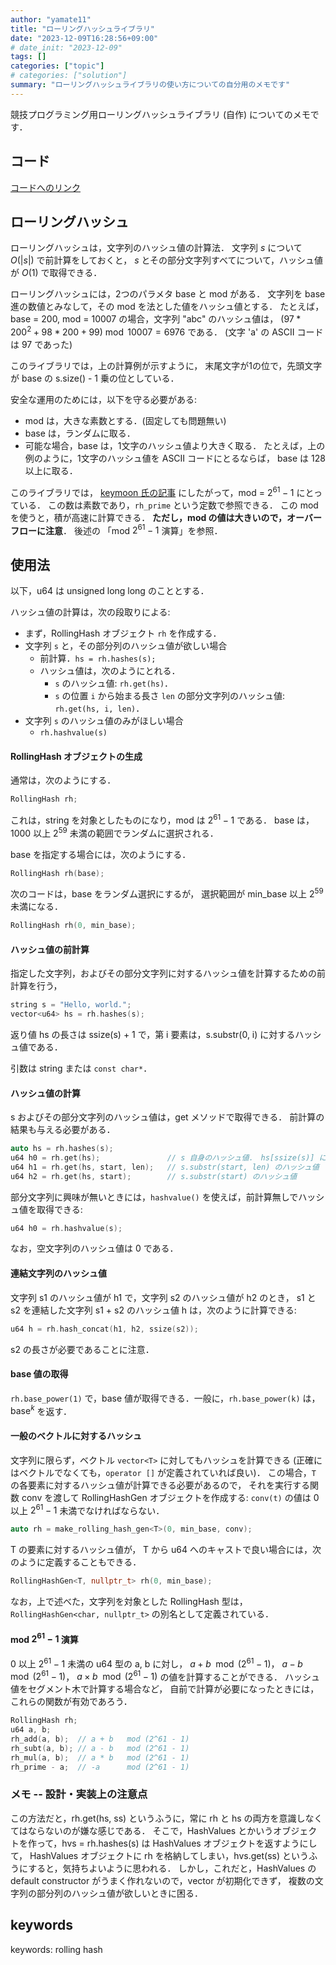 ```yaml
---
author: "yamate11"
title: "ローリングハッシュライブラリ"
date: "2023-12-09T16:28:56+09:00"
# date_init: "2023-12-09"
tags: []
categories: ["topic"]
# categories: ["solution"]
summary: "ローリングハッシュライブラリの使い方についての自分用のメモです"
---
```


競技プログラミング用ローリングハッシュライブラリ (自作) についてのメモです．

## コード

[コードへのリンク](https://github.com/yamate11/compprog-clib/blob/master/rollingHash.cc)

## ローリングハッシュ

ローリングハッシュは，文字列のハッシュ値の計算法．
文字列 $s$ について$O(|s|)$ で前計算をしておくと，
$s$ とその部分文字列すべてについて，ハッシュ値が $O(1)$ で取得できる．

ローリングハッシュには，2つのパラメタ base と mod がある．
文字列を base 進の数値とみなして，その mod を法とした値をハッシュ値とする．
たとえば，base = 200, mod = 10007 の場合，文字列 "abc" のハッシュ値は，
$(97 * 200^2 + 98 * 200 + 99) \bmod 10007 = 6976$ である．
(文字 'a' の ASCII コードは 97 であった)

このライブラリでは，上の計算例が示すように，
末尾文字が1の位で，先頭文字が base の s.size() - 1 乗の位としている．

安全な運用のためには，以下を守る必要がある:

* mod は，大きな素数とする．(固定しても問題無い)
* base は，ランダムに取る．
* 可能な場合，base は，1文字のハッシュ値より大きく取る．
  たとえば，上の例のように，1文字のハッシュ値を ASCII コードにとるならば，
  base は 128 以上に取る．

このライブラリでは，
[keymoon 氏の記事](https://qiita.com/keymoon/items/11fac5627672a6d6a9f6)
にしたがって，mod = $2^{61} - 1$ にとっている．
この数は素数であり，`rh_prime` という定数で参照できる．
この mod を使うと，積が高速に計算できる．
__ただし，mod の値は大きいので，オーバーフローに注意__．
後述の 「mod $2^{61} - 1$ 演算」を参照．

## 使用法

以下，u64 は unsigned long long のこととする．

ハッシュ値の計算は，次の段取りによる:

* まず，RollingHash オブジェクト `rh` を作成する．
* 文字列 `s` と，その部分列のハッシュ値が欲しい場合
  * 前計算．`hs = rh.hashes(s);`
  * ハッシュ値は，次のようにとれる．
    * `s` のハッシュ値: `rh.get(hs)`．
    * `s` の位置 `i` から始まる長さ `len` の部分文字列のハッシュ値: `rh.get(hs, i, len)`．
* 文字列 `s` のハッシュ値のみがほしい場合
  * `rh.hashvalue(s)`
    
#### RollingHash オブジェクトの生成

通常は，次のようにする．

```cpp
RollingHash rh;
```

これは，string を対象としたものになり，mod は $2^{61} - 1$ である．
base は，1000 以上 $2^{59}$ 未満の範囲でランダムに選択される．

base を指定する場合には，次のようにする．

```cpp
RollingHash rh(base);
```

次のコードは，base をランダム選択にするが，
選択範囲が min_base 以上 $2^{59}$ 未満になる．

```cpp
RollingHash rh(0, min_base);
```

#### ハッシュ値の前計算

指定した文字列，およびその部分文字列に対するハッシュ値を計算するための前計算を行う，

```cpp
string s = "Hello, world.";
vector<u64> hs = rh.hashes(s);
```

返り値 hs の長さは ssize(s) + 1 で，第 i 要素は，s.substr(0, i) に対するハッシュ値である．

引数は string または `const char*`．

#### ハッシュ値の計算

s およびその部分文字列のハッシュ値は，get メソッドで取得できる．
前計算の結果も与える必要がある．

```cpp
auto hs = rh.hashes(s);
u64 h0 = rh.get(hs);               // s 自身のハッシュ値． hs[ssize(s)] に等しい．
u64 h1 = rh.get(hs, start, len);   // s.substr(start, len) のハッシュ値
u64 h2 = rh.get(hs, start);        // s.substr(start) のハッシュ値
```

部分文字列に興味が無いときには，`hashvalue()` を使えば，前計算無しでハッシュ値を取得できる:

```cpp
u64 h0 = rh.hashvalue(s);
```

なお，空文字列のハッシュ値は 0 である．

#### 連結文字列のハッシュ値

文字列 s1 のハッシュ値が h1 で，文字列 s2 のハッシュ値が h2 のとき，
s1 と s2 を連結した文字列 s1 + s2 のハッシュ値 h は，次のように計算できる:

```cpp
u64 h = rh.hash_concat(h1, h2, ssize(s2));
```

s2 の長さが必要であることに注意．

#### base 値の取得

`rh.base_power(1)` で，base 値が取得できる．一般に，`rh.base_power(k)` は，$\text{base}^k$ を返す．

#### 一般のベクトルに対するハッシュ

文字列に限らず，ベクトル `vector<T>` に対してもハッシュを計算できる
(正確にはベクトルでなくても，`operator []` が定義されていれば良い)．
この場合，`T` の各要素に対するハッシュ値が計算できる必要があるので，
それを実行する関数 conv を渡して RollingHashGen オブジェクトを作成する:
`conv(t)` の値は 0 以上 $2^{61} - 1$ 未満でなければならない．

```cpp
auto rh = make_rolling_hash_gen<T>(0, min_base, conv);
```

T の要素に対するハッシュ値が，
T から u64 へのキャストで良い場合には，次のように定義することもできる．

```cpp
RollingHashGen<T, nullptr_t> rh(0, min_base);        
```

なお，上で述べた，文字列を対象とした RollingHash 型は，
`RollingHashGen<char, nullptr_t>` の別名として定義されている．

#### mod $2^{61} - 1$ 演算

0 以上 $2^{61} - 1$ 未満の u64 型の a, b に対し，
$a + b \mod (2^{61} - 1)$，
$a - b \mod (2^{61} - 1)$，
$a \times b \mod (2^{61} - 1)$ の値を計算することができる．
ハッシュ値をセグメント木で計算する場合など，
自前で計算が必要になったときには，これらの関数が有効であろう．

```cpp
RollingHash rh;
u64 a, b;
rh_add(a, b);  // a + b   mod (2^61 - 1)
rh_subt(a, b); // a - b   mod (2^61 - 1)
rh_mul(a, b);  // a * b   mod (2^61 - 1)
rh_prime - a;  // -a      mod (2^61 - 1)
```

### メモ -- 設計・実装上の注意点

この方法だと，rh.get(hs, ss) というふうに，常に rh と hs の両方を意識しなくてはならないのが嫌な感じである．
そこで，HashValues とかいうオブジェクトを作って，hvs = rh.hashes(s) は HashValues オブジェクトを返すようにして，
HashValues オブジェクトに rh を格納してしまい，hvs.get(ss) というふうにすると，気持ちよいように思われる．
しかし，これだと，HashValues の default constructor がうまく作れないので，vector<HashValues> が初期化できず，
複数の文字列の部分列のハッシュ値が欲しいときに困る．



## keywords

keywords: rolling hash
